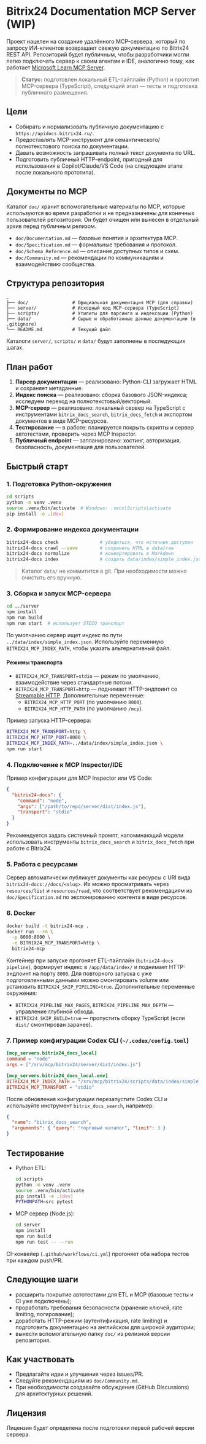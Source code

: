 # Bitrix24 Documentation MCP Server (WIP)

Проект нацелен на создание удалённого MCP-сервера, который по запросу ИИ-клиентов возвращает свежую документацию по Bitrix24 REST API. Репозиторий будет публичным, чтобы разработчики могли легко подключать сервер к своим агентам и IDE, аналогично тому, как работает [Microsoft Learn MCP Server](https://github.com/MicrosoftDocs/mcp).

> **Статус:** подготовлен локальный ETL-пайплайн (Python) и прототип MCP-сервера (TypeScript), следующий этап — тесты и подготовка публичного размещения.

## Цели

- Собирать и нормализовать публичную документацию с `https://apidocs.bitrix24.ru/`.
- Предоставлять MCP-инструмент для семантического/полнотекстового поиска по документации.
- Давать возможность запрашивать полный текст документа по URL.
- Подготовить публичный HTTP-endpoint, пригодный для использования в Copilot/Claude/VS Code (на следующем этапе после локального прототипа).

## Документы по MCP

Каталог `doc/` хранит вспомогательные материалы по MCP, которые используются во время разработки и не предназначены для конечных пользователей репозитория. Он будет очищен или вынесен в отдельный архив перед публичным релизом.

- `doc/Documentation.md` — базовые понятия и архитектура MCP.
- `doc/Specification.md` — формальные требования и протокол.
- `doc/Schema_Reference.md` — описание доступных типов и схем.
- `doc/Community.md` — рекомендации по коммуникациям и взаимодействию сообщества.

## Структура репозитория

```
.
├── doc/                # Официальная документация MCP (для справки)
├── server/             # Исходный код MCP-сервера (TypeScript)
├── scripts/            # Утилиты для парсинга и индексации (Python)
├── data/               # Сырые и обработанные данные документации (в .gitignore)
└── README.md           # Текущий файл
```

Каталоги `server/`, `scripts/` и `data/` будут заполнены в последующих шагах.

## План работ

1. **Парсер документации** — реализовано: Python-CLI загружает HTML и сохраняет метаданные.
2. **Индекс поиска** — реализовано: сборка базового JSON-индекса; исследуем переход на полнотекстовый/векторный.
3. **MCP-сервер** — реализовано: локальный сервер на TypeScript с инструментами `bitrix_docs_search`, `bitrix_docs_fetch` и экспортом документов в виде MCP-ресурсов.
4. **Тестирование** — в работе: планируется покрыть скрипты и сервер автотестами, проверить через MCP Inspector.
5. **Публичный endpoint** — запланировано: хостинг, авторизация, безопасность, документация для пользователей.

## Быстрый старт

### 1. Подготовка Python-окружения

```bash
cd scripts
python -m venv .venv
source .venv/bin/activate  # Windows: .venv\Scripts\activate
pip install -e .[dev]
```

### 2. Формирование индекса документации

```bash
bitrix24-docs check               # убедиться, что источник доступен
bitrix24-docs crawl --save        # сохранить HTML в data/raw
bitrix24-docs normalize           # конвертировать в Markdown
bitrix24-docs index               # создать data/index/simple_index.json
```

> Каталог `data/` не коммитится в git. При необходимости можно очистить его вручную.

### 3. Сборка и запуск MCP-сервера

```bash
cd ../server
npm install
npm run build
npm run start  # использует STDIO транспорт
```

По умолчанию сервер ищет индекс по пути `../data/index/simple_index.json`. Используйте переменную `BITRIX24_MCP_INDEX_PATH`, чтобы указать альтернативный файл.

#### Режимы транспорта

- `BITRIX24_MCP_TRANSPORT=stdio` — режим по умолчанию, взаимодействие через стандартные потоки.
- `BITRIX24_MCP_TRANSPORT=http` — поднимает HTTP-эндпоинт со [Streamable HTTP](https://modelcontextprotocol.io/specification/2025-06-18/basic/transports#streamable-http`). Дополнительные переменные:
  - `BITRIX24_MCP_HTTP_PORT` (по умолчанию `8000`).
  - `BITRIX24_MCP_HTTP_PATH` (по умолчанию `/mcp`).

Пример запуска HTTP-сервера:

```bash
BITRIX24_MCP_TRANSPORT=http \
BITRIX24_MCP_HTTP_PORT=8080 \
BITRIX24_MCP_INDEX_PATH=../data/index/simple_index.json \
npm run start
```

### 4. Подключение к MCP Inspector/IDE

Пример конфигурации для MCP Inspector или VS Code:

```json
{
  "bitrix24-docs": {
    "command": "node",
    "args": ["/path/to/repo/server/dist/index.js"],
    "transport": "stdio"
  }
}
```

Рекомендуется задать системный промпт, напоминающий модели использовать инструменты `bitrix_docs_search` и `bitrix_docs_fetch` при работе с Bitrix24.

### 5. Работа с ресурсами

Сервер автоматически публикует документы как ресурсы с URI вида `bitrix24-docs://docs/<slug>`. Их можно просматривать через `resources/list` и `resources/read`, что соответствует рекомендациям из `doc/Specification.md` по экспонированию контента в виде ресурсов.

### 6. Docker

```bash
docker build -t bitrix24-mcp .
docker run --rm \
  -p 8000:8000 \
  -e BITRIX24_MCP_TRANSPORT=http \
  bitrix24-mcp
```

Контейнер при запуске прогоняет ETL-пайплайн (`bitrix24-docs pipeline`), формирует индекс в `/app/data/index/` и поднимает HTTP-эндпоинт на порту `8000`. Для повторного запуска с уже подготовленными данными можно смонтировать volume или установить `BITRIX24_SKIP_PIPELINE=true`.
Дополнительные переменные окружения:

- `BITRIX24_PIPELINE_MAX_PAGES`, `BITRIX24_PIPELINE_MAX_DEPTH` — управление глубиной обхода.
- `BITRIX24_SKIP_BUILD=true` — пропустить сборку TypeScript (если `dist/` смонтирован заранее).

### 7. Пример конфигурации Codex CLI (`~/.codex/config.toml`)

```toml
[mcp_servers.bitrix24_docs_local]
command = "node"
args = ["/srv/mcp/bitrix24/server/dist/index.js"]

[mcp_servers.bitrix24_docs_local.env]
BITRIX24_MCP_INDEX_PATH = "/srv/mcp/bitrix24/scripts/data/index/simple_index.json"
BITRIX24_MCP_TRANSPORT = "stdio"
```

После обновления конфигурации перезапустите Codex CLI и используйте инструмент `bitrix_docs_search`, например:

```json
{
  "name": "bitrix_docs_search",
  "arguments": { "query": "торговый каталог", "limit": 3 }
}
```

## Тестирование

- Python ETL:

  ```bash
  cd scripts
  python -m venv .venv
  source .venv/bin/activate
  pip install -e .[dev]
  PYTHONPATH=src pytest
  ```

- MCP сервер (Node.js):

  ```bash
  cd server
  npm install
  npm run build
  npm run test -- --run
  ```

CI-конвейер (`.github/workflows/ci.yml`) прогоняет оба набора тестов при каждом push/PR.

## Следующие шаги

- расширить покрытие автотестами для ETL и MCP (базовые тесты и CI уже подключены);
- проработать требования безопасности (хранение ключей, rate limiting, логирование);
- доработать HTTP-режим (аутентификация, rate limiting) и подготовить документацию на английском для широкой аудитории;
- вынести вспомогательную папку `doc/` из релизной версии репозитория.

## Как участвовать

- Предлагайте идеи и улучшения через issues/PR.
- Следуйте рекомендациям из `doc/Community.md`.
- При необходимости создавайте обсуждения (GitHub Discussions) для архитектурных решений.

## Лицензия

Лицензия будет определена после подготовки первой рабочей версии сервера.
